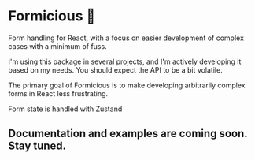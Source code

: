 # Formicious :man_dancing:
Form handling for React, with a focus on easier development of complex cases with a minimum of fuss.

I'm using this package in several projects, and I'm actively developing it based on my needs. You should expect the API to be a bit volatile.

The primary goal of Formicious is to make developing arbitrarily complex forms in React less frustrating.

Form state is handled with Zustand

## Documentation and examples are coming soon. Stay tuned.
